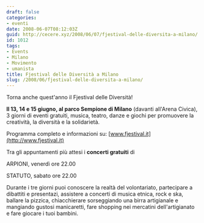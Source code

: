 ```yaml
---
draft: false
categories:
- eventi
date: 2008-06-07T08:12:03Z
guid: http://cecere.xyz/2008/06/07/fjestival-delle-diversita-a-milano/
id: 1012
tags:
- Events
- Milano
- Movimento
- umanista
title: Fjestival delle Diversità a Milano
slug: /2008/06/fjestival-delle-diversita-a-milano/
---
```


Torna anche quest'anno il Fjestival delle Diversità!

**Il 13, 14 e 15 giugno, al parco Sempione di Milano** (davanti all'Arena Civica), 3 giorni di eventi gratuiti, musica, teatro, danze e giochi per promuovere la creatività, la diversità e la solidarietà.

Programma completo e informazioni su: [www.fjestival.it](http://www.fjestival.it)

Tra gli appuntamenti più attesi i **concerti gratuiti** di
  
ARPIONI, venerdì ore 22.00
  
STATUTO, sabato ore 22.00

Durante i tre giorni puoi conoscere la realtà del volontariato, partecipare a dibattiti e presentazi, assistere a concerti di musica etnica, rock e ska, ballare la pizzica, chiacchierare sorseggiando una birra artigianale e mangiando gustosi manicaretti, fare shopping nei mercatini dell'artigianato e fare giocare i tuoi bambini.